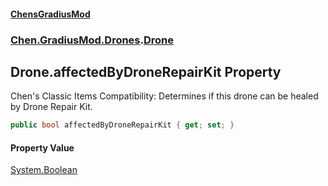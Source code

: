 #### [ChensGradiusMod](index 'index')
### [Chen.GradiusMod.Drones](Y_iPobZkdIiJ9feSuBjDaQ 'Chen.GradiusMod.Drones').[Drone](o+an11PxrqGB40HSHXgvpQ 'Chen.GradiusMod.Drones.Drone')
## Drone.affectedByDroneRepairKit Property
Chen's Classic Items Compatibility: Determines if this drone can be healed by Drone Repair Kit.  
```csharp
public bool affectedByDroneRepairKit { get; set; }
```
#### Property Value
[System.Boolean](https://docs.microsoft.com/en-us/dotnet/api/System.Boolean 'System.Boolean')
